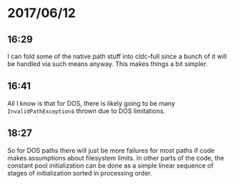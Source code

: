 # 2017/06/12

## 16:29

I can fold some of the native path stuff into cldc-full since a bunch of it
will be handled via such means anyway. This makes things a bit simpler.

## 16:41

All I know is that for DOS, there is likely going to be many
`InvalidPathException`s thrown due to DOS limitations.

## 18:27

So for DOS paths there will just be more failures for most paths if code
makes assumptions about filesystem limits. In other parts of the code, the
constant pool initialization can be done as a simple linear sequence of
stages of initialization sorted in processing order.
